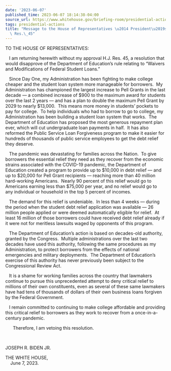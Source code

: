 ```yaml
---
date: '2023-06-07'
published_time: 2023-06-07 18:14:38-04:00
source_url: https://www.whitehouse.gov/briefing-room/presidential-actions/2023/06/07/message-to-the-house-of-representatives-presidents-veto-of-h-j-res-45/
tags: presidential-actions
title: "Message to the House of Representatives \u2014 President\u2019s Veto of H.J.\
  \ Res.\_45"
---
```

 
TO THE HOUSE OF REPRESENTATIVES:

   I am returning herewith without my approval H.J. Res. 45,
a resolution that would disapprove of the Department of Education’s rule
relating to “Waivers and Modifications of Federal Student Loans.”

   Since Day One, my Administration has been fighting to make college
cheaper and the student loan system more manageable for borrowers.  My
Administration has championed the largest increase to Pell Grants in the
last decade — a combined increase of $900 to the maximum award for
students over the last 2 years — and has a plan to double the maximum
Pell Grant by 2029 to nearly $13,000.  This means more money in
students’ pockets to pay for college.  To help individuals who had to
borrow to go to college, my Administration has been building a student
loan system that works.  The Department of Education has proposed the
most generous repayment plan ever, which will cut undergraduate loan
payments in half.  It has also reformed the Public Service Loan
Forgiveness program to make it easier for hundreds of thousands of
public service employees to get the debt relief they deserve.

   The pandemic was devastating for families across the Nation.  To give
borrowers the essential relief they need as they recover from the
economic strains associated with the COVID-19 pandemic, the Department
of Education created a program to provide up to $10,000 in debt relief —
and up to $20,000 for Pell Grant recipients — reaching more than 40
million hard-working Americans.  Nearly 90 percent of this relief would
go to Americans earning less than $75,000 per year, and no relief would
go to any individual or household in the top 5 percent of incomes.

   The demand for this relief is undeniable.  In less than 4 weeks —
during the period when the student debt relief application was available
— 26 million people applied or were deemed automatically eligible for
relief.  At least 16 million of those borrowers could have received debt
relief already if it were not for meritless lawsuits waged by opponents
of this program.

   The Department of Education’s action is based on decades-old
authority, granted by the Congress.  Multiple administrations over the
last two decades have used this authority, following the same procedures
as my Administration, to protect borrowers from the effects of national
emergencies and military deployments.  The Department of Education’s
exercise of this authority has never previously been subject to the
Congressional Review Act.

   It is a shame for working families across the country that lawmakers
continue to pursue this unprecedented attempt to deny critical relief to
millions of their own constituents, even as several of these same
lawmakers have had tens of thousands of dollars of their own business
loans forgiven by the Federal Government.

   I remain committed to continuing to make college affordable and
providing this critical relief to borrowers as they work to recover from
a once-in-a-century pandemic.

      Therefore, I am vetoing this resolution.  
  
                              

JOSEPH R. BIDEN JR.  
  

THE WHITE HOUSE,  
    June 7, 2023.
